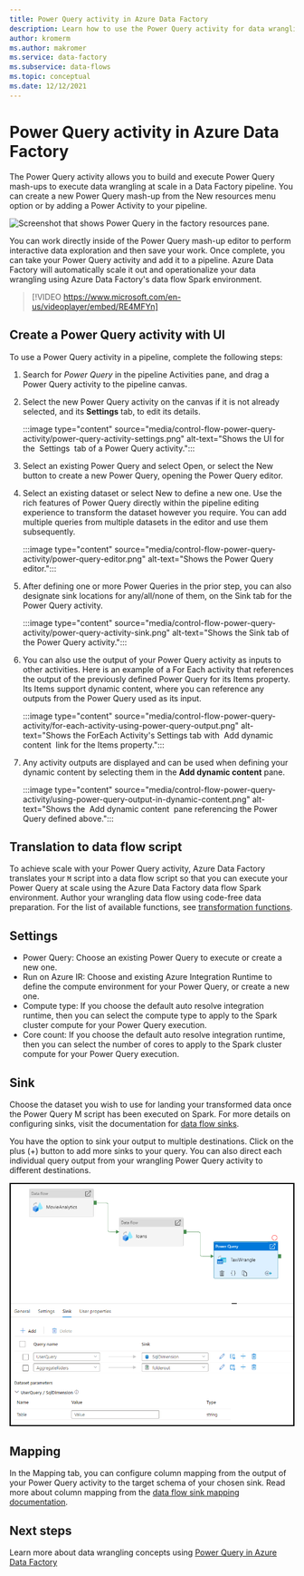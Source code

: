 ```yaml
---
title: Power Query activity in Azure Data Factory 
description: Learn how to use the Power Query activity for data wrangling features in a Data Factory pipeline
author: kromerm
ms.author: makromer
ms.service: data-factory
ms.subservice: data-flows
ms.topic: conceptual
ms.date: 12/12/2021
---
```


# Power Query activity in Azure Data Factory

The Power Query activity allows you to build and execute Power Query mash-ups to execute data wrangling at scale in a Data Factory pipeline. You can create a new Power Query mash-up from the New resources menu option or by adding a Power Activity to your pipeline.

![Screenshot that shows Power Query in the factory resources pane.](media/data-flow/power-query-activity-1.png)

You can work directly inside of the Power Query mash-up editor to perform interactive data exploration and then save your work. Once complete, you can take your Power Query activity and add it to a pipeline. Azure Data Factory will automatically scale it out and operationalize your data wrangling using Azure Data Factory's data flow Spark environment.

> [!VIDEO https://www.microsoft.com/en-us/videoplayer/embed/RE4MFYn]

## Create a Power Query activity with UI

To use a Power Query activity in a pipeline, complete the following steps:

1. Search for _Power Query_ in the pipeline Activities pane, and drag a Power Query activity to the pipeline canvas.
1. Select the new Power Query activity on the canvas if it is not already selected, and its  **Settings** tab, to edit its details.

   :::image type="content" source="media/control-flow-power-query-activity/power-query-activity-settings.png" alt-text="Shows the UI for the &nbsp;Settings&nbsp; tab of a Power Query activity.":::

1. Select an existing Power Query and select Open, or select the New button to create a new Power Query, opening the Power Query editor.
  
1. Select an existing dataset or select New to define a new one.  Use the rich features of Power Query directly within the pipeline editing experience to transform the dataset however you require.  You can add multiple queries from multiple datasets in the editor and use them subsequently.

   :::image type="content" source="media/control-flow-power-query-activity/power-query-editor.png" alt-text="Shows the Power Query editor.":::

1. After defining one or more Power Queries in the prior step, you can also designate sink locations for any/all/none of them, on the Sink tab for the Power Query activity. 

   :::image type="content" source="media/control-flow-power-query-activity/power-query-activity-sink.png" alt-text="Shows the Sink tab of the Power Query activity.":::

1. You can also use the output of your Power Query activity as inputs to other activities.  Here is an example of a For Each activity that references the output of the previously defined Power Query for its Items property.  Its Items support dynamic content, where you can reference any outputs from the Power Query used as its input.

   :::image type="content" source="media/control-flow-power-query-activity/for-each-activity-using-power-query-output.png" alt-text="Shows the ForEach Activity's Settings tab with &nbsp;Add dynamic content&nbsp; link for the Items property.":::

1. Any activity outputs are displayed and can be used when defining your dynamic content by selecting them in the **Add dynamic content** pane.

   :::image type="content" source="media/control-flow-power-query-activity/using-power-query-output-in-dynamic-content.png" alt-text="Shows the &nbsp;Add dynamic content&nbsp; pane referencing the Power Query defined above.":::

## Translation to data flow script

To achieve scale with your Power Query activity, Azure Data Factory translates your ```M``` script into a data flow script so that you can execute your Power Query at scale using the Azure Data Factory data flow Spark environment. Author your wrangling data flow using code-free data preparation. For the list of available functions, see [transformation functions](wrangling-functions.md).

## Settings

* Power Query: Choose an existing Power Query to execute or create a new one.
* Run on Azure IR: Choose and existing Azure Integration Runtime to define the compute environment for your Power Query, or create a new one.
* Compute type: If you choose the default auto resolve integration runtime, then you can select the compute type to apply to the Spark cluster compute for your Power Query execution.
* Core count: If you choose the default auto resolve integration runtime, then you can select the number of cores to apply to the Spark cluster compute for your Power Query execution.

## Sink

Choose the dataset you wish to use for landing your transformed data once the Power Query M script has been executed on Spark. For more details on configuring sinks, visit the documentation for [data flow sinks](data-flow-sink.md).

You have the option to sink your output to multiple destinations. Click on the plus (+) button to add more sinks to your query. You can also direct each individual query output from your wrangling Power Query activity to different destinations.

![Screenshot that shows Power Query multiple sinks.](media/data-flow/pq-multi-output.png)

## Mapping

In the Mapping tab, you can configure column mapping from the output of your Power Query activity to the target schema of your chosen sink. Read more about column mapping from the [data flow sink mapping documentation](data-flow-sink.md#field-mapping).

## Next steps

Learn more about data wrangling concepts using [Power Query in Azure Data Factory](wrangling-tutorial.md)
